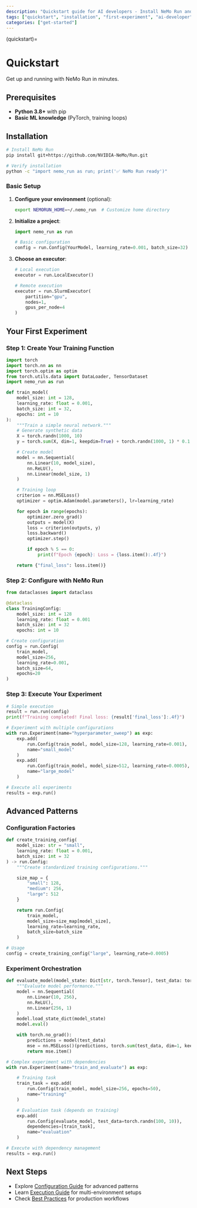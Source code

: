 ```yaml
---
description: "Quickstart guide for AI developers - Install NeMo Run and run your first ML experiment."
tags: ["quickstart", "installation", "first-experiment", "ai-developer"]
categories: ["get-started"]
---
```


(quickstart)=

# Quickstart

Get up and running with NeMo Run in minutes.

## Prerequisites

- **Python 3.8+** with pip
- **Basic ML knowledge** (PyTorch, training loops)

## Installation

```bash
# Install NeMo Run
pip install git+https://github.com/NVIDIA-NeMo/Run.git

# Verify installation
python -c "import nemo_run as run; print('✅ NeMo Run ready')"
```

### Basic Setup

1. **Configure your environment** (optional):

   ```bash
   export NEMORUN_HOME=~/.nemo_run  # Customize home directory
   ```

2. **Initialize a project**:

   ```python
   import nemo_run as run

   # Basic configuration
   config = run.Config(YourModel, learning_rate=0.001, batch_size=32)
   ```

3. **Choose an executor**:

   ```python
   # Local execution
   executor = run.LocalExecutor()

   # Remote execution
   executor = run.SlurmExecutor(
       partition="gpu",
       nodes=1,
       gpus_per_node=4
   )
   ```

## Your First Experiment

### Step 1: Create Your Training Function

```python
import torch
import torch.nn as nn
import torch.optim as optim
from torch.utils.data import DataLoader, TensorDataset
import nemo_run as run

def train_model(
    model_size: int = 128,
    learning_rate: float = 0.001,
    batch_size: int = 32,
    epochs: int = 10
):
    """Train a simple neural network."""
    # Generate synthetic data
    X = torch.randn(1000, 10)
    y = torch.sum(X, dim=1, keepdim=True) + torch.randn(1000, 1) * 0.1

    # Create model
    model = nn.Sequential(
        nn.Linear(10, model_size),
        nn.ReLU(),
        nn.Linear(model_size, 1)
    )

    # Training loop
    criterion = nn.MSELoss()
    optimizer = optim.Adam(model.parameters(), lr=learning_rate)

    for epoch in range(epochs):
        optimizer.zero_grad()
        outputs = model(X)
        loss = criterion(outputs, y)
        loss.backward()
        optimizer.step()

        if epoch % 5 == 0:
            print(f"Epoch {epoch}: Loss = {loss.item():.4f}")

    return {"final_loss": loss.item()}
```

### Step 2: Configure with NeMo Run

```python
from dataclasses import dataclass

@dataclass
class TrainingConfig:
    model_size: int = 128
    learning_rate: float = 0.001
    batch_size: int = 32
    epochs: int = 10

# Create configuration
config = run.Config(
    train_model,
    model_size=256,
    learning_rate=0.001,
    batch_size=64,
    epochs=20
)
```

### Step 3: Execute Your Experiment

```python
# Simple execution
result = run.run(config)
print(f"Training completed! Final loss: {result['final_loss']:.4f}")

# Experiment with multiple configurations
with run.Experiment(name="hyperparameter_sweep") as exp:
    exp.add(
        run.Config(train_model, model_size=128, learning_rate=0.001),
        name="small_model"
    )
    exp.add(
        run.Config(train_model, model_size=512, learning_rate=0.0005),
        name="large_model"
    )

# Execute all experiments
results = exp.run()
```

## Advanced Patterns

### Configuration Factories

```python
def create_training_config(
    model_size: str = "small",
    learning_rate: float = 0.001,
    batch_size: int = 32
) -> run.Config:
    """Create standardized training configurations."""

    size_map = {
        "small": 128,
        "medium": 256,
        "large": 512
    }

    return run.Config(
        train_model,
        model_size=size_map[model_size],
        learning_rate=learning_rate,
        batch_size=batch_size
    )

# Usage
config = create_training_config("large", learning_rate=0.0005)
```

### Experiment Orchestration

```python
def evaluate_model(model_state: Dict[str, torch.Tensor], test_data: torch.Tensor) -> float:
    """Evaluate model performance."""
    model = nn.Sequential(
        nn.Linear(10, 256),
        nn.ReLU(),
        nn.Linear(256, 1)
    )
    model.load_state_dict(model_state)
    model.eval()

    with torch.no_grad():
        predictions = model(test_data)
        mse = nn.MSELoss()(predictions, torch.sum(test_data, dim=1, keepdim=True))
        return mse.item()

# Complex experiment with dependencies
with run.Experiment(name="train_and_evaluate") as exp:

    # Training task
    train_task = exp.add(
        run.Config(train_model, model_size=256, epochs=50),
        name="training"
    )

    # Evaluation task (depends on training)
    exp.add(
        run.Config(evaluate_model, test_data=torch.randn(100, 10)),
        dependencies=[train_task],
        name="evaluation"
    )

# Execute with dependency management
results = exp.run()
```

## Next Steps

- Explore [Configuration Guide](../guides/configuration) for advanced patterns
- Learn [Execution Guide](../guides/execution) for multi-environment setups
- Check [Best Practices](../best-practices/index) for production workflows
